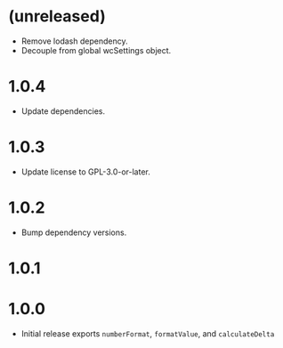 # (unreleased)
- Remove lodash dependency.
- Decouple from global wcSettings object.

# 1.0.4

- Update dependencies.

# 1.0.3

- Update license to GPL-3.0-or-later.

# 1.0.2

- Bump dependency versions.

# 1.0.1

# 1.0.0

- Initial release exports `numberFormat`, `formatValue`, and `calculateDelta`
